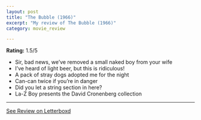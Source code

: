 ```yaml
---
layout: post
title: "The Bubble (1966)"
excerpt: "My review of The Bubble (1966)"
category: movie_review

---
```


**Rating:** 1.5/5

* Sir, bad news, we’ve removed a small naked boy from your wife
* I’ve heard of light beer, but this is ridiculous!
* A pack of stray dogs adopted me for the night
* Can-can twice if you’re in danger
* Did you let a string section in here?
* La-Z Boy presents the David Cronenberg collection

<hr>

[See Review on Letterboxd](https://boxd.it/4ugq1t)
